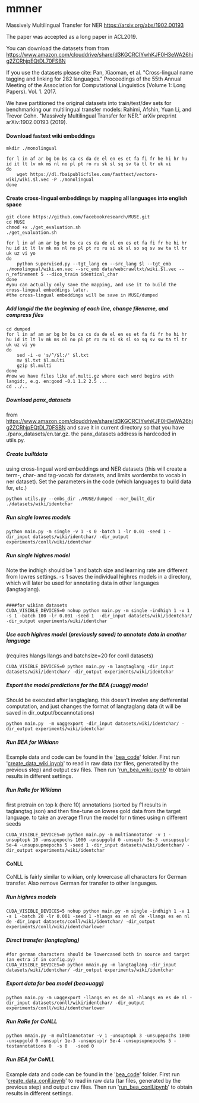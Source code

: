 # mmner

Massively Multilingual Transfer for NER https://arxiv.org/abs/1902.00193

The paper was accepted as a long paper in ACL2019.

You can download the datasets from from https://www.amazon.com/clouddrive/share/d3KGCRCIYwhKJF0H3eWA26hjg2ZCRhjpEQtDL70FSBN

If you use the datasets please cite:
Pan, Xiaoman, et al. "Cross-lingual name tagging and linking for 282 languages." 
Proceedings of the 55th Annual Meeting of the Association 
for Computational Linguistics (Volume 1: Long Papers). Vol. 1. 2017.


We have partitioned the original datasets into train/test/dev sets for benchmarking our multilingual transfer models:
Rahimi, Afshin, Yuan Li, and Trevor Cohn. "Massively Multilingual Transfer for NER." arXiv preprint arXiv:1902.00193 (2019).


#### Download fastext wiki embeddings
```{r, engine='sh', code_block_name}
mkdir ./monolingual

for l in af ar bg bn bs ca cs da de el en es et fa fi fr he hi hr hu id it lt lv mk ms nl no pl pt ro ru sk sl sq sv ta tl tr uk vi
do
    wget https://dl.fbaipublicfiles.com/fasttext/vectors-wiki/wiki.$l.vec -P ./monolingual
done
```

#### Create cross-lingual embeddings by mapping all languages into english space
```{r, engine='sh', code_block_name}
git clone https://github.com/facebookresearch/MUSE.git
cd MUSE
chmod +x ./get_evaluation.sh
./get_evaluation.sh

for l in af am ar bg bn bs ca cs da de el en es et fa fi fr he hi hr hu id it lt lv mk ms nl no pl pt ro ru si sk sl so sq sv sw ta tl tr uk uz vi yo 
do
    python supervised.py --tgt_lang en --src_lang $l --tgt_emb ./monolingual/wiki.en.vec --src_emb data/webcrawltxt/wiki.$l.vec --n_refinement 5 --dico_train identical_char
done
#you can actually only save the mapping, and use it to build the cross-lingual embeddings later.
#the cross-lingual embeddings will be save in MUSE/dumped
```

##### Add langid the the beginning of each line, change filename, and compress files
```{r, engine='sh', code_block_name}
cd dumped
for l in af am ar bg bn bs ca cs da de el en es et fa fi fr he hi hr hu id it lt lv mk ms nl no pl pt ro ru si sk sl so sq sv sw ta tl tr uk uz vi yo 
do
    sed -i -e 's/^/$l:/' $l.txt
    mv $l.txt $l.multi
    gzip $l.multi
done
#now we have files like af.multi.gz where each word begins with langid:, e.g. en:good -0.1 1.2 2.5 ... 
cd ../..
```


##### Download panx_datasets 
from https://www.amazon.com/clouddrive/share/d3KGCRCIYwhKJF0H3eWA26hjg2ZCRhjpEQtDL70FSBN
and save it in current directory so that you have ./panx_datasets/en.tar.gz. the panx_datasets address is hardcoded in utils.py.



##### Create builtdata 
using cross-lingual word embeddings and NER datasets (this will create a term-, char- and tag-vocab for datasets, and limits wordembs to vocab in ner dataset). Set the parameters in the code (which languages to build data for, etc.)
```{r, engine='sh', code_block_name}
python utils.py --embs_dir ./MUSE/dumped --ner_built_dir ./datasets/wiki/identchar
```

##### Run single lowres models
```{r, engine='sh', code_block_name}
python main.py -m single -v 1 -s 0 -batch 1 -lr 0.01 -seed 1 -dir_input datasets/wiki/identchar/ -dir_output experiments/conll/wiki/identchar
```



##### Run single highres model 
Note the indhigh should be 1 and batch size and learning rate are different from lowres settings.
-s 1 saves the individual highres models in a directory, which will later be used for annotating data in other languages (langtaglang).
```{r, engine='sh', code_block_name}

####for wikian datasets
CUDA_VISIBLE_DEVICES=0 nohup python main.py -m single -indhigh 1 -v 1 -s 1 -batch 100 -lr 0.001 -seed 1  -dir_input datasets/wiki/identchar/ -dir_output experiments/wiki/identchar
```


##### Use each highres model (previously saved) to annotate data in another language
(requires hlangs llangs and batchsize=20 for conll datasets)
```{r, engine='sh', code_block_name}
CUDA_VISIBLE_DEVICES=0 python main.py -m langtaglang -dir_input datasets/wiki/identchar/ -dir_output experiments/wiki/identchar
```


##### Export the model predictions for the BEA (=uagg) model 
Should be executed after langtaglang. this doesn't involve any defferential computation, and just changes the format of langtaglang data (it will be saved in dir_output/bccannotations)
```{r, engine='sh', code_block_name}
python main.py  -m uaggexport -dir_input datasets/wiki/identchar/ -dir_output experiments/wiki/identchar
```



##### Run BEA for Wikiann
Example data and code can be found in the '[bea_code](/bea_code)' folder. First run '[create_data_wiki.ipynb](/bea_code/create_data_wiki.ipynb)' to read in raw data (tar files, generated by the previous step) and output csv files. Then run '[run_bea_wiki.ipynb](/bea_code/run_bea_wiki.ipynb)' to obtain results in different settings.



##### Run RaRe for Wikiann
first pretrain on top k (here 10) annotations (sorted by f1 results in taglangtag.json) and then fine-tune on lowres gold data from the target language.
to take an average f1 run the model for n times using n different seeds
```{r, engine='sh', code_block_name}
CUDA_VISIBLE_DEVICES=0 python main.py -m multiannotator -v 1 -unsuptopk 10 -unsupepochs 1000 -unsupgold 0 -unsuplr 5e-3 -unsupsuplr 5e-4 -unsupsupnepochs 5 -seed 1 -dir_input datasets/wiki/identchar/ -dir_output experiments/wiki/identchar
```




#### CoNLL
CoNLL is fairly similar to wikian, only lowercase all characters for German transfer.
Also remove German for transfer to other languages.

##### Run highres models
```{r, engine='sh', code_block_name}
CUDA_VISIBLE_DEVICES=5 nohup python main.py -m single -indhigh 1 -v 1 -s 1 -batch 20 -lr 0.001 -seed 1 -hlangs es en nl de -llangs es en nl de -dir_input datasets/conll/wiki/identchar/ -dir_output experiments/conll/wiki/identcharlower
```

##### Direct transfer (langtaglang)
```{r, engine='sh', code_block_name}
#for german characters should be lowercased both in source and target (an extra if in config.py)
CUDA_VISIBLE_DEVICES=0 python mmain.py -m langtaglang -dir_input datasets/wiki/identchar/ -dir_output experiments/wiki/identchar
```

##### Export data for bea model (bea=uagg)
```{r, engine='sh', code_block_name}
python main.py -m uaggexport -llangs en es de nl -hlangs en es de nl -dir_input datasets/conll/wiki/identchar/ -dir_output experiments/conll/wiki/identcharlower
```

##### Run RaRe for CoNLL
```{r, engine='sh', code_block_name}
python mmain.py -m multiannotator -v 1 -unsuptopk 3 -unsupepochs 1000 -unsupgold 0 -unsuplr 1e-3 -unsupsuplr 5e-4 -unsupsupnepochs 5 -testannotations 0  -s 0   -seed 0
```



##### Run BEA for CoNLL
Example data and code can be found in the '[bea_code](/bea_code)' folder. First run '[create_data_conll.ipynb](/bea_code/create_data_conll.ipynb)' to read in raw data (tar files, generated by the previous step) and output csv files. Then run '[run_bea_conll.ipynb](/bea_code/run_bea_conll.ipynb)' to obtain results in different settings.
